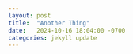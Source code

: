 ```yaml
---
layout: post
title:  "Another Thing"
date:   2024-10-16 18:04:00 -0700
categories: jekyll update
---
```

